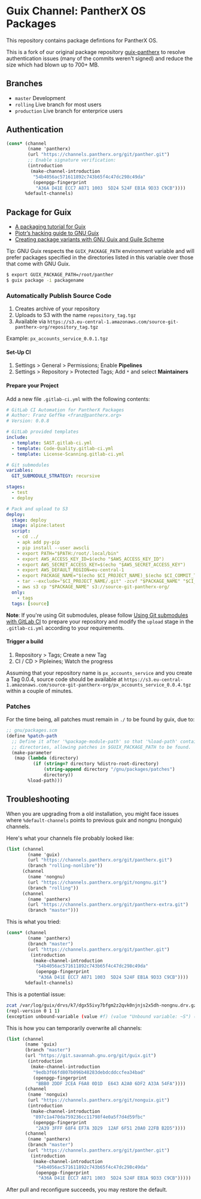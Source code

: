 # Guix Channel: PantherX OS Packages

This repository contains package defintions for PantherX OS.

This is a fork of our original package repository [guix-pantherx](https://git.pantherx.org/development/guix-pantherx) to resolve authentication issues (many of the commits weren't signed) and reduce the size which had blown up to 700+ MB.

## Branches

- `master` Development
- `rolling` Live branch for most users
- `production` Live branch for enterprice users

## Authentication

```scheme
(cons* (channel
        (name 'pantherx)
        (url "https://channels.pantherx.org/git/panther.git")
        ;; Enable signature verification:
        (introduction
         (make-channel-introduction
          "54b4056ac571611892c743b65f4c47dc298c49da"
          (openpgp-fingerprint
           "A36A D41E ECC7 A871 1003  5D24 524F EB1A 9D33 C9CB"))))
       %default-channels)
```

## Package for Guix

- [A packaging tutorial for Guix](https://www.gnu.org/software/guix/blog/2018/a-packaging-tutorial-for-guix/)
- [Pjotr’s hacking guide to GNU Guix](https://github.com/pjotrp/guix-notes/blob/master/HACKING.org)
- [Creating package variants with GNU Guix and Guile Scheme](https://guix.mdc-berlin.de/documentation.html#sec-7)

Tip: GNU Guix respects the `GUIX_PACKAGE_PATH` environment variable and will prefer packages specified in the directories listed in this variable over those that come with GNU Guix.

```bash
$ export GUIX_PACKAGE_PATH=/root/panther
$ guix package -i packagename
```

### Automatically Publish Source Code

1. Creates archive of your repository
2. Uploads to S3 with the name `repository_tag.tgz`
3. Available via `https://s3.eu-central-1.amazonaws.com/source-git-pantherx-org/repository_tag.tgz`

Example: `px_accounts_service_0.0.1.tgz`

#### Set-Up CI

1. Settings > General > Permissions; Enable **Pipelines**
2. Settings > Repository > Protected Tags; Add `*` and select **Maintainers**

#### Prepare your Project

Add a new file `.gitlab-ci.yml` with the following contents:

```yaml
# GitLab CI Automation for PantherX Packages
# Author: Franz Geffke <franz@pantherx.org>
# Version: 0.0.8

# GitLab provided templates
include:
  - template: SAST.gitlab-ci.yml
  - template: Code-Quality.gitlab-ci.yml
  - template: License-Scanning.gitlab-ci.yml

# Git submodules
variables:
  GIT_SUBMODULE_STRATEGY: recursive

stages:
  - test
  - deploy

# Pack and upload to S3
deploy:
  stage: deploy
  image: alpine:latest
  script:
    - cd ../
    - apk add py-pip
    - pip install --user awscli
    - export PATH="$PATH:/root/.local/bin"
    - export AWS_ACCESS_KEY_ID=$(echo "$AWS_ACCESS_KEY_ID")
    - export AWS_SECRET_ACCESS_KEY=$(echo "$AWS_SECRET_ACCESS_KEY")
    - export AWS_DEFAULT_REGION=eu-central-1
    - export PACKAGE_NAME="$(echo $CI_PROJECT_NAME)_$(echo $CI_COMMIT_TAG).tgz"
    - tar --exclude="$CI_PROJECT_NAME/.git" -zcvf "$PACKAGE_NAME" "$CI_PROJECT_NAME"
    - aws s3 cp "$PACKAGE_NAME" s3://source-git-pantherx-org/
  only:
    - tags
  tags: [source]
```

**Note**: If you're using Git submodules, please follow [Using Git submodules with GitLab CI](https://docs.gitlab.com/ee/ci/git_submodules.html) to prepare your repository and modify the `upload` stage in the `.gitlab-ci.yml` according to your requirements.

#### Trigger a build

1. Repository > Tags; Create a new Tag
2. CI / CD > Pipleines; Watch the progress

Assuming that your repository name is `px_accounts_service` and you create a Tag 0.0.4, source code should be available at `https://s3.eu-central-1.amazonaws.com/source-git-pantherx-org/px_accounts_service_0.0.4.tgz` within a couple of minutes.

### Patches

For the time being, all patches must remain in `./` to be found by guix, due to:

```scheme
;; gnu/packages.scm
(define %patch-path
  ;; Define it after '%package-module-path' so that '%load-path' contains user
  ;; directories, allowing patches in $GUIX_PACKAGE_PATH to be found.
  (make-parameter
   (map (lambda (directory)
          (if (string=? directory %distro-root-directory)
              (string-append directory "/gnu/packages/patches")
              directory))
        %load-path)))
```

## Troubleshooting

When you are upgrading from a old installation, you might face issues where `%default-channels` points to previous guix and nongnu (nonguix) channels.

Here's what your channels file probably looked like:

```scheme
(list (channel
        (name 'guix)
        (url "https://channels.pantherx.org/git/pantherx.git")
        (branch "rolling-nonlibre"))
      (channel
        (name 'nongnu)
        (url "https://channels.pantherx.org/git/nongnu.git")
        (branch "rolling"))
      (channel
        (name 'pantherx)
        (url "https://channels.pantherx.org/git/pantherx-extra.git")
        (branch "master")))
```

This is what you tried:

```scheme
(cons* (channel
        (name 'pantherx)
        (branch "master")
        (url "https://channels.pantherx.org/git/panther.git")
         (introduction
          (make-channel-introduction
           "54b4056ac571611892c743b65f4c47dc298c49da"
           (openpgp-fingerprint
            "A36A D41E ECC7 A871 1003  5D24 524F EB1A 9D33 C9CB"))))
       %default-channels)
```

This is a potential issue:

```bash
zcat /var/log/guix/drvs/k7/dgx55ivy7bfgm2z2qvk0njnjs2x5dh-nongnu.drv.gz
(repl-version 0 1 1)
(exception unbound-variable (value #f) (value "Unbound variable: ~S") (value (linux-libre-6.3)) (value #f))
```

This is how you can temporarily overwrite all channels:

```scheme
(list (channel
       (name 'guix)
       (branch "master")
       (url "https://git.savannah.gnu.org/git/guix.git")
        (introduction
         (make-channel-introduction
          "9edb3f66fd807b096b48283debdcddccfea34bad"
          (openpgp-fingerprint
           "BBB0 2DDF 2CEA F6A8 0D1D  E643 A2A0 6DF2 A33A 54FA"))))
       (channel
        (name 'nonguix)
        (url "https://channels.pantherx.org/git/nonguix.git")
        (introduction
         (make-channel-introduction
          "897c1a470da759236cc11798f4e0a5f7d4d59fbc"
          (openpgp-fingerprint
           "2A39 3FFF 68F4 EF7A 3D29  12AF 6F51 20A0 22FB B2D5"))))
       (channel
        (name 'pantherx)
        (branch "master")
        (url "https://channels.pantherx.org/git/panther.git")
         (introduction
          (make-channel-introduction
           "54b4056ac571611892c743b65f4c47dc298c49da"
           (openpgp-fingerprint
            "A36A D41E ECC7 A871 1003  5D24 524F EB1A 9D33 C9CB")))))
```

After pull and reconfigure succeeds, you may restore the default.
